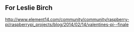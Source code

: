 ## For Leslie Birch
http://www.element14.com/community/community/raspberry-pi/raspberrypi_projects/blog/2014/02/14/valentines-pi--finale
